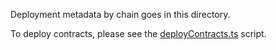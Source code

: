Deployment metadata by chain goes in this directory.

To deploy contracts, please see the [deployContracts.ts](../tools/typescript/deployContracts.ts) script.
